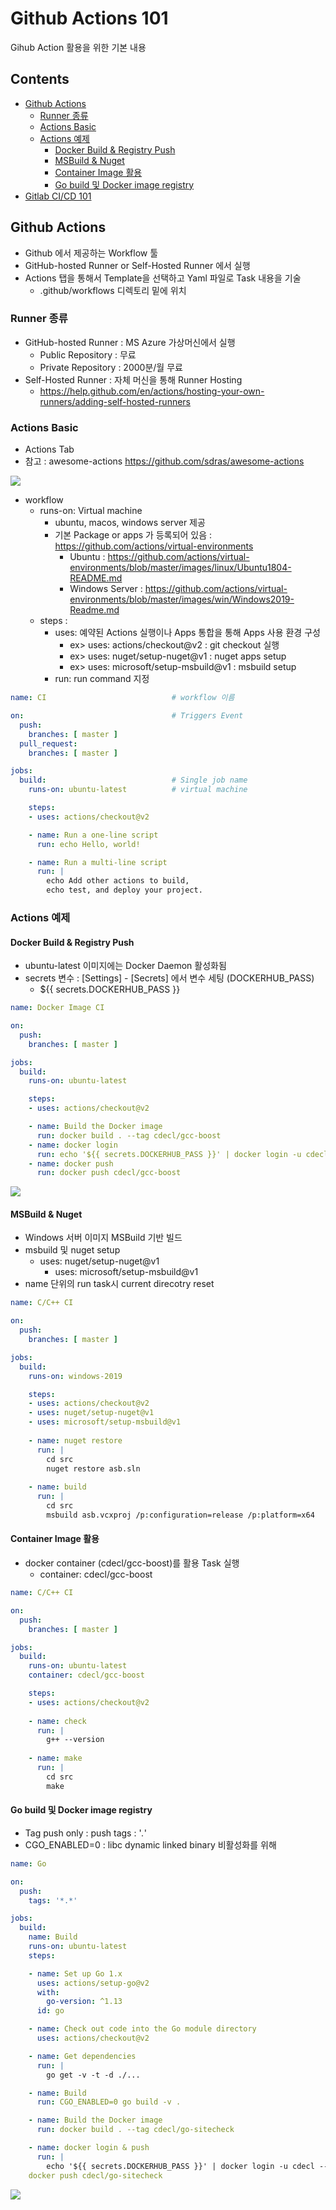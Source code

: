 
# Github Actions 101
Gihub Action 활용을 위한 기본 내용 

## Contents
- [Github Actions](#github-actions)
	- [Runner 종류](#runner-%EC%A2%85%EB%A5%98)
	- [Actions Basic](#actions-basic)
	- [Actions 예제](#actions-%EC%98%88%EC%A0%9C)
		- [Docker Build & Registry Push](#docker-build--registry-push)
		- [MSBuild & Nuget](#msbuild--nuget)
		- [Container Image 활용](#container-image-%ED%99%9C%EC%9A%A9)
		- [Go build 및 Docker image registry](#go-build-%EB%B0%8F-docker-image-registry)
- [Gitlab CI/CD 101](gitlab-cicd.md)

## Github Actions
- Github 에서 제공하는 Workflow 툴 
- GitHub-hosted Runner or Self-Hosted Runner 에서 실행 
- Actions 탭을 통해서 Template을 선택하고 Yaml 파일로 Task 내용을 기술
	- .github/workflows 디렉토리 밑에 위치 

### Runner 종류 
- GitHub-hosted Runner : MS Azure 가상머신에서 실행 
	- Public Repository : 무료
	- Private Repository : 2000분/월 무료 
- Self-Hosted Runner : 자체 머신을 통해 Runner Hosting 
	- https://help.github.com/en/actions/hosting-your-own-runners/adding-self-hosted-runners


### Actions Basic
- Actions Tab
- 참고 : awesome-actions https://github.com/sdras/awesome-actions		

![](images/2020-05-18-16-31-11.png)

- workflow
	- runs-on: Virtual machine
		- ubuntu, macos, windows server 제공 
		- 기본 Package or apps 가 등록되어 있음 : https://github.com/actions/virtual-environments
			- Ubuntu : https://github.com/actions/virtual-environments/blob/master/images/linux/Ubuntu1804-README.md
			- Windows Server : https://github.com/actions/virtual-environments/blob/master/images/win/Windows2019-Readme.md
	- steps : 
		- uses: 예약된 Actions 실행이나 Apps 통합을 통해 Apps 사용 환경 구성 
			- ex> uses: actions/checkout@v2 : git checkout 실행 
			- ex> uses: nuget/setup-nuget@v1 : nuget apps setup 
			- ex> uses: microsoft/setup-msbuild@v1 : msbuild setup
		- run: run command 지정 


```yaml
name: CI                            # workflow 이름 

on:                                 # Triggers Event 
  push:
    branches: [ master ]
  pull_request:
    branches: [ master ]

jobs:
  build:                            # Single job name
    runs-on: ubuntu-latest          # virtual machine

    steps:
    - uses: actions/checkout@v2

    - name: Run a one-line script
      run: echo Hello, world!

    - name: Run a multi-line script
      run: |
        echo Add other actions to build,
        echo test, and deploy your project.
```

### Actions 예제

#### Docker Build & Registry Push
- ubuntu-latest 이미지에는 Docker Daemon 활성화됨
- secrets 변수 : [Settings] - [Secrets] 에서 변수 세팅 (DOCKERHUB_PASS)
	- ${{ secrets.DOCKERHUB_PASS }}

```yaml
name: Docker Image CI

on:
  push:
    branches: [ master ]

jobs:
  build:
    runs-on: ubuntu-latest

    steps:
    - uses: actions/checkout@v2

    - name: Build the Docker image
      run: docker build . --tag cdecl/gcc-boost
    - name: docker login
      run: echo '${{ secrets.DOCKERHUB_PASS }}' | docker login -u cdecl --password-stdin
    - name: docker push
      run: docker push cdecl/gcc-boost
```

![](images/2020-05-18-14-40-10.png)

#### MSBuild & Nuget 
- Windows 서버 이미지 MSBuild 기반 빌드 
- msbuild 및 nuget setup 
	- uses: nuget/setup-nuget@v1
		- uses: microsoft/setup-msbuild@v1
- name 단위의 run task시 current direcotry reset 	

```yaml
name: C/C++ CI

on:
  push:
    branches: [ master ]

jobs:
  build:
    runs-on: windows-2019

    steps:
    - uses: actions/checkout@v2
    - uses: nuget/setup-nuget@v1
    - uses: microsoft/setup-msbuild@v1
      
    - name: nuget restore 
      run: | 
        cd src 
        nuget restore asb.sln
        
    - name: build
      run: |
        cd src 
        msbuild asb.vcxproj /p:configuration=release /p:platform=x64
```


#### Container Image 활용 
- docker container (cdecl/gcc-boost)를 활용 Task 실행 
	- container: cdecl/gcc-boost

```yaml
name: C/C++ CI

on:
  push:
    branches: [ master ]

jobs:
  build:
    runs-on: ubuntu-latest
    container: cdecl/gcc-boost

    steps:
    - uses: actions/checkout@v2
    
    - name: check 
      run: | 
        g++ --version
            
    - name: make 
      run: |
        cd src 
        make
```


#### Go build 및 Docker image registry 
- Tag push only : push tags : '*.*' 
- CGO_ENABLED=0 : libc dynamic linked binary 비활성화를 위해

```yaml
name: Go

on:
  push:
    tags: '*.*'

jobs:
  build:
    name: Build
    runs-on: ubuntu-latest
    steps:

    - name: Set up Go 1.x
      uses: actions/setup-go@v2
      with:
        go-version: ^1.13
      id: go

    - name: Check out code into the Go module directory
      uses: actions/checkout@v2

    - name: Get dependencies
      run: |
        go get -v -t -d ./...

    - name: Build
      run: CGO_ENABLED=0 go build -v .

    - name: Build the Docker image
      run: docker build . --tag cdecl/go-sitecheck

    - name: docker login & push
      run: | 
        echo '${{ secrets.DOCKERHUB_PASS }}' | docker login -u cdecl --password-stdin
    docker push cdecl/go-sitecheck
```

![](images/2020-05-18-15-24-33.png)


